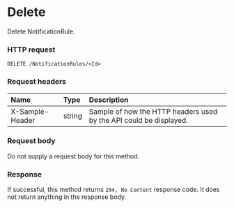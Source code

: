 # Delete

Delete NotificationRule.
### HTTP request
```http
DELETE /NotificationRules/<Id>

```
### Request headers
| Name       | Type | Description|
|:---------------|:--------|:----------|
| X-Sample-Header  | string  | Sample of how the HTTP headers used by the API could be displayed.|

### Request body
Do not supply a request body for this method.


### Response
If successful, this method returns `204, No Content` response code. It does not return anything in the response body.


<!-- uuid: 4203f178-96bc-4a33-9d82-cb5f9d0b7e46\n2015-10-09 15:15:45 UTC -->